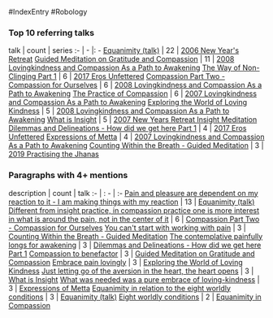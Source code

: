 #IndexEntry #Robology

### Top 10 referring talks
talk | count | series
:- | - |: -
<a data-href="Equanimity (talk)" href="Equanimity+%28talk%29" class="internal-link">Equanimity (talk)</a> | 22 | <a data-href="2006 New Year's Retreat" href="2006+New+Year%27s+Retreat" class="internal-link">2006 New Year&#x27;s Retreat</a>
<a data-href="Guided Meditation on Gratitude and Compassion" href="Guided+Meditation+on+Gratitude+and+Compassion" class="internal-link">Guided Meditation on Gratitude and Compassion</a> | 11 | <a data-href="2008 Lovingkindness and Compassion As a Path to Awakening" href="2008+Lovingkindness+and+Compassion+As+a+Path+to+Awakening" class="internal-link">2008 Lovingkindness and Compassion As a Path to Awakening</a>
<a data-href="The Way of Non-Clinging Part 1" href="The+Way+of+Non-Clinging+Part+1" class="internal-link">The Way of Non-Clinging Part 1</a> | 6 | <a data-href="2017 Eros Unfettered" href="2017+Eros+Unfettered" class="internal-link">2017 Eros Unfettered</a>
<a data-href="Compassion Part Two - Compassion for Ourselves" href="Compassion+Part+Two+-+Compassion+for+Ourselves" class="internal-link">Compassion Part Two - Compassion for Ourselves</a> | 6 | <a data-href="2008 Lovingkindness and Compassion As a Path to Awakening" href="2008+Lovingkindness+and+Compassion+As+a+Path+to+Awakening" class="internal-link">2008 Lovingkindness and Compassion As a Path to Awakening</a>
<a data-href="The Practice of Compassion" href="The+Practice+of+Compassion" class="internal-link">The Practice of Compassion</a> | 6 | <a data-href="2007 Lovingkindness and Compassion As a Path to Awakening" href="2007+Lovingkindness+and+Compassion+As+a+Path+to+Awakening" class="internal-link">2007 Lovingkindness and Compassion As a Path to Awakening</a>
<a data-href="Exploring the World of Loving Kindness" href="Exploring+the+World+of+Loving+Kindness" class="internal-link">Exploring the World of Loving Kindness</a> | 5 | <a data-href="2008 Lovingkindness and Compassion As a Path to Awakening" href="2008+Lovingkindness+and+Compassion+As+a+Path+to+Awakening" class="internal-link">2008 Lovingkindness and Compassion As a Path to Awakening</a>
<a data-href="What is Insight" href="What+is+Insight" class="internal-link">What is Insight</a> | 5 | <a data-href="2007 New Years Retreat Insight Meditation" href="2007+New+Years+Retreat+Insight+Meditation" class="internal-link">2007 New Years Retreat Insight Meditation</a>
<a data-href="Dilemmas and Delineations - How did we get here Part 1" href="Dilemmas+and+Delineations+-+How+did+we+get+here+Part+1" class="internal-link">Dilemmas and Delineations - How did we get here Part 1</a> | 4 | <a data-href="2017 Eros Unfettered" href="2017+Eros+Unfettered" class="internal-link">2017 Eros Unfettered</a>
<a data-href="Expressions of Metta" href="Expressions+of+Metta" class="internal-link">Expressions of Metta</a> | 4 | <a data-href="2007 Lovingkindness and Compassion As a Path to Awakening" href="2007+Lovingkindness+and+Compassion+As+a+Path+to+Awakening" class="internal-link">2007 Lovingkindness and Compassion As a Path to Awakening</a>
<a data-href="Counting Within the Breath - Guided Meditation" href="Counting+Within+the+Breath+-+Guided+Meditation" class="internal-link">Counting Within the Breath - Guided Meditation</a> | 3 | <a data-href="2019 Practising the Jhanas" href="2019+Practising+the+Jhanas" class="internal-link">2019 Practising the Jhanas</a>

### Paragraphs with 4+ mentions
description | count | talk
:- | : - | :-
<a aria-label-position="top" aria-label="Equanimity (talk) > Pain and pleasure are dependent on my reaction to it - I am making things with my reaction" data-href="Equanimity (talk)#Pain and pleasure are dependent on my reaction to it - I am making things with my reaction" href="Equanimity+%28talk%29#Pain+and+pleasure+are+dependent+on+my+reaction+to+it+-+I+am+making+things+with+my+reaction" class="internal-link">Pain and pleasure are dependent on my reaction to it - I am making things with my reaction</a> | 13 | <a data-href="Equanimity (talk)" href="Equanimity+%28talk%29" class="internal-link">Equanimity (talk)</a>
<a aria-label-position="top" aria-label="Compassion Part Two - Compassion for Ourselves > Different from insight practice in compassion practice one is more interest in what is around the pain not in the center of it" data-href="Compassion Part Two - Compassion for Ourselves#Different from insight practice in compassion practice one is more interest in what is around the pain not in the center of it" href="Compassion+Part+Two+-+Compassion+for+Ourselves#Different+from+insight+practice+in+compassion+practice+one+is+more+interest+in+what+is+around+the+pain+not+in+the+center+of+it" class="internal-link">Different from insight practice, in compassion practice one is more interest in what is around the pain, not in the center of it</a> | 6 | <a data-href="Compassion Part Two - Compassion for Ourselves" href="Compassion+Part+Two+-+Compassion+for+Ourselves" class="internal-link">Compassion Part Two - Compassion for Ourselves</a>
<a aria-label-position="top" aria-label="Counting Within the Breath - Guided Meditation > You cant start with working with pain" data-href="Counting Within the Breath - Guided Meditation#You can't start with working with pain" href="Counting+Within+the+Breath+-+Guided+Meditation#You+can%27t+start+with+working+with+pain" class="internal-link">You can&#x27;t start with working with pain</a> | 3 | <a data-href="Counting Within the Breath - Guided Meditation" href="Counting+Within+the+Breath+-+Guided+Meditation" class="internal-link">Counting Within the Breath - Guided Meditation</a>
<a aria-label-position="top" aria-label="Dilemmas and Delineations - How did we get here Part 1 > The contemplative painfully longs for awakening" data-href="Dilemmas and Delineations - How did we get here Part 1#The contemplative painfully longs for awakening" href="Dilemmas+and+Delineations+-+How+did+we+get+here+Part+1#The+contemplative+painfully+longs+for+awakening" class="internal-link">The contemplative painfully longs for awakening</a> | 3 | <a data-href="Dilemmas and Delineations - How did we get here Part 1" href="Dilemmas+and+Delineations+-+How+did+we+get+here+Part+1" class="internal-link">Dilemmas and Delineations - How did we get here Part 1</a>
<a aria-label-position="top" aria-label="Guided Meditation on Gratitude and Compassion > Compassion to benefactor" data-href="Guided Meditation on Gratitude and Compassion#Compassion to benefactor" href="Guided+Meditation+on+Gratitude+and+Compassion#Compassion+to+benefactor" class="internal-link">Compassion to benefactor</a> | 3 | <a data-href="Guided Meditation on Gratitude and Compassion" href="Guided+Meditation+on+Gratitude+and+Compassion" class="internal-link">Guided Meditation on Gratitude and Compassion</a>
<a aria-label-position="top" aria-label="Exploring the World of Loving Kindness > Embrace pain lovingly" data-href="Exploring the World of Loving Kindness#Embrace pain lovingly" href="Exploring+the+World+of+Loving+Kindness#Embrace+pain+lovingly" class="internal-link">Embrace pain lovingly</a> | 3 | <a data-href="Exploring the World of Loving Kindness" href="Exploring+the+World+of+Loving+Kindness" class="internal-link">Exploring the World of Loving Kindness</a>
<a aria-label-position="top" aria-label="What is Insight > Just letting go of the aversion in the heart the heart opens" data-href="What is Insight#Just letting go of the aversion in the heart the heart opens" href="What+is+Insight#Just+letting+go+of+the+aversion+in+the+heart+the+heart+opens" class="internal-link">Just letting go of the aversion in the heart, the heart opens</a> | 3 | <a data-href="What is Insight" href="What+is+Insight" class="internal-link">What is Insight</a>
<a aria-label-position="top" aria-label="Expressions of Metta > What was needed was a pure embrace of loving-kindness" data-href="Expressions of Metta#What was needed was a pure embrace of loving-kindness" href="Expressions+of+Metta#What+was+needed+was+a+pure+embrace+of+loving-kindness" class="internal-link">What was needed was a pure embrace of loving-kindness</a> | 3 | <a data-href="Expressions of Metta" href="Expressions+of+Metta" class="internal-link">Expressions of Metta</a>
<a aria-label-position="top" aria-label="Equanimity (talk) > Equanimity in relation to the eight worldly conditions" data-href="Equanimity (talk)#Equanimity in relation to the eight worldly conditions" href="Equanimity+%28talk%29#Equanimity+in+relation+to+the+eight+worldly+conditions" class="internal-link">Equanimity in relation to the eight worldly conditions</a> | 3 | <a data-href="Equanimity (talk)" href="Equanimity+%28talk%29" class="internal-link">Equanimity (talk)</a>
<a aria-label-position="top" aria-label="Equanimity in Compassion > Eight worldly conditions" data-href="Equanimity in Compassion#Eight worldly conditions" href="Equanimity+in+Compassion#Eight+worldly+conditions" class="internal-link">Eight worldly conditions</a> | 2 | <a data-href="Equanimity in Compassion" href="Equanimity+in+Compassion" class="internal-link">Equanimity in Compassion</a>

